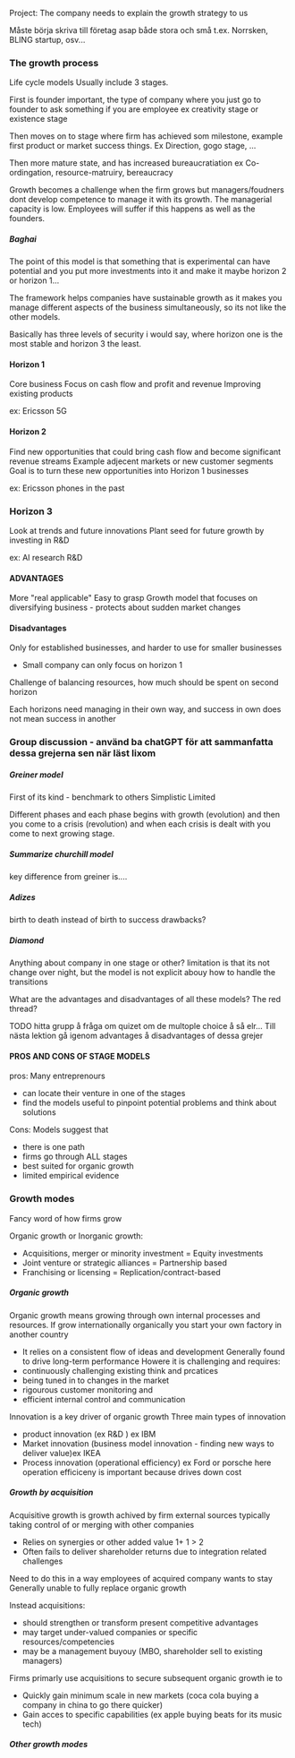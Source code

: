 Project:
The company needs to explain the growth strategy to us

Måste börja skriva till företag asap både stora och små
t.ex. Norrsken, BLING startup, osv...


### The growth process


Life cycle models
Usually include 3 stages.

First is founder important, the type of company where you just go to founder to ask something if you are employee ex creativity stage or existence stage 

Then moves on to stage where firm has achieved som milestone, example first product or market success things. Ex Direction, gogo stage, ...

Then more mature state, and has increased bureaucratiation ex Co-ordingation, resource-matruiry, bereaucracy

Growth becomes a challenge when the firm grows but managers/foudners dont develop competence to manage it with its growth. The managerial capacity is low. Employees will suffer if this happens as well as the founders.



##### Baghai 

The point of this model is that something that is experimental can have potential and you put more investments into it and make it maybe horizon 2 or horizon 1...

The framework helps companies have sustainable growth as it makes you manage different aspects of the business simultaneously, so its not like the other models.

Basically has three levels of security i would say, where horizon one is the most stable and horizon 3 the least.
#### Horizon 1
Core business
Focus on cash flow and profit and revenue
Improving existing products

ex: Ericsson 5G

#### Horizon 2
Find new opportunities that could bring cash flow and become significant revenue streams
Example adjecent markets or new customer segments
Goal is to turn these new opportunities into Horizon 1 businesses

ex: Ericsson phones in the past 

### Horizon 3
Look at trends and future innovations
Plant seed for future growth by investing in R&D

ex: AI research R&D


#### ADVANTAGES
More "real applicable"
Easy to grasp
Growth model that focuses on diversifying business - protects about sudden market changes


#### Disadvantages
Only for established businesses, and harder to use for smaller businesses
- Small company can only focus on horizon 1

Challenge of balancing resources, how much should be spent on second horizon

Each horizons need managing in their own way, and success in own does not mean success in another



### Group discussion - använd ba chatGPT för att sammanfatta dessa grejerna sen när läst lixom

##### Greiner model

First of its kind - benchmark to others
Simplistic
Limited

Different phases and each phase begins with growth (evolution) and then you come to a crisis (revolution) and when each crisis is dealt with you come to next growing stage. 


##### Summarize churchill model

key difference from greiner is....


##### Adizes

birth to death instead of birth to success
drawbacks?

##### Diamond

Anything about company in one stage or other?
limitation is that its not change over night, but the model is not explicit abouy how to handle the transitions


What are the advantages and disadvantages of all these models? The red thread?



TODO hitta grupp å fråga om quizet om de multople choice å så elr...
Till nästa lektion gå igenom advantages å disadvantages of dessa grejer

#### PROS AND CONS OF STAGE MODELS
pros:
Many entreprenours 
- can locate their venture in one of the stages
- find the models useful to pinpoint potential problems and think about solutions

Cons:
Models suggest that
- there is one path
- firms go through ALL stages
- best suited for organic growth
- limited empirical evidence



### Growth modes
Fancy word of how firms grow

Organic growth
or
Inorganic growth:
- Acquisitions, merger or minority investment = Equity investments
- Joint venture or strategic alliances = Partnership based
- Franchising or licensing = Replication/contract-based


##### Organic growth
Organic growth means growing through own internal processes and resources.
If grow internationally organically you start your own factory in another country
- It relies on a consistent flow of ideas and development
Generally found to drive long-term performance
Howere it is challenging and requires:
-  continuously challenging existing think and prcatices
- being tuned in to changes in the market
- rigourous customer monitoring and
- efficient internal control and communication

Innovation is a key driver of organic growth
Three main types of innovation
- product innovation (ex R&D ) ex IBM
- Market innovation (business model innovation - finding new ways to deliver value)ex IKEA
- Process innovation (operational efficiency) ex Ford or porsche here operation efficiceny is important because drives down cost

##### Growth by acquisition
Acquisitive growth is growth achived by firm external sources typically taking control of or merging with other companies
- Relies on synergies or other added value 1+ 1 > 2
- Often fails to deliver shareholder returns due to integration related challenges

Need to do this in a way employees of acquired company wants to stay
Generally unable to fully replace organic growth

Instead acquisitions:
- should strengthen or transform present competitive advantages
- may target under-valued companies or specific resources/competencies
- may be a management buyouy (MBO, shareholder sell to existing managers)

Firms primarly use acquisitions to secure subsequent organic growth ie to
- Quickly gain minimum scale in new markets (coca cola buying a company in china to go there quicker)
- Gain acces to specific capabilities (ex apple buying beats for its music tech)



##### Other growth modes
